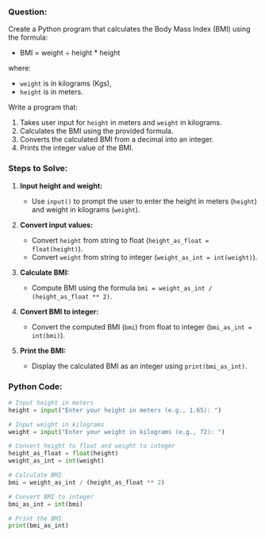 ### Question:
Create a Python program that calculates the Body Mass Index (BMI) using the formula:
- BMI = weight ÷ height * height
  
where:
- `weight` is in kilograms (Kgs),
- `height` is in meters.

Write a program that:
1. Takes user input for `height` in meters and `weight` in kilograms.
2. Calculates the BMI using the provided formula.
3. Converts the calculated BMI from a decimal into an integer.
4. Prints the integer value of the BMI.

### Steps to Solve:

1. **Input height and weight:**
   - Use `input()` to prompt the user to enter the height in meters (`height`) and weight in kilograms (`weight`).

2. **Convert input values:**
   - Convert `height` from string to float (`height_as_float = float(height)`).
   - Convert `weight` from string to integer (`weight_as_int = int(weight)`).

3. **Calculate BMI:**
   - Compute BMI using the formula `bmi = weight_as_int / (height_as_float ** 2)`.

4. **Convert BMI to integer:**
   - Convert the computed BMI (`bmi`) from float to integer (`bmi_as_int = int(bmi)`).

5. **Print the BMI:**
   - Display the calculated BMI as an integer using `print(bmi_as_int)`.

### Python Code:

```python
# Input height in meters
height = input("Enter your height in meters (e.g., 1.65): ")

# Input weight in kilograms
weight = input("Enter your weight in kilograms (e.g., 72): ")

# Convert height to float and weight to integer
height_as_float = float(height)
weight_as_int = int(weight)

# Calculate BMI
bmi = weight_as_int / (height_as_float ** 2)

# Convert BMI to integer
bmi_as_int = int(bmi)

# Print the BMI
print(bmi_as_int)

